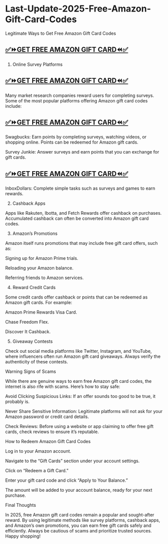 # Last-Update-2025-Free-Amazon-Gift-Card-Codes
Legitimate Ways to Get Free Amazon Gift Card Codes
## [✅⏩GET FREE AMAZON GIFT CARD⏪✅](https://amazonbuy.xyz/c/amaznnnn)
1. Online Survey Platforms
## [✅⏩GET FREE AMAZON GIFT CARD⏪✅](https://amazonbuy.xyz/c/amaznnnn)
Many market research companies reward users for completing surveys. Some of the most popular platforms offering Amazon gift card codes include:
## [✅⏩GET FREE AMAZON GIFT CARD⏪✅](https://amazonbuy.xyz/c/amaznnnn)
Swagbucks: Earn points by completing surveys, watching videos, or shopping online. Points can be redeemed for Amazon gift cards.

Survey Junkie: Answer surveys and earn points that you can exchange for gift cards.
## [✅⏩GET FREE AMAZON GIFT CARD⏪✅](https://amazonbuy.xyz/c/amaznnnn)
InboxDollars: Complete simple tasks such as surveys and games to earn rewards.

2. Cashback Apps

Apps like Rakuten, Ibotta, and Fetch Rewards offer cashback on purchases. Accumulated cashback can often be converted into Amazon gift card codes.

3. Amazon’s Promotions

Amazon itself runs promotions that may include free gift card offers, such as:

Signing up for Amazon Prime trials.

Reloading your Amazon balance.

Referring friends to Amazon services.

4. Reward Credit Cards

Some credit cards offer cashback or points that can be redeemed as Amazon gift cards. For example:

Amazon Prime Rewards Visa Card.

Chase Freedom Flex.

Discover It Cashback.

5. Giveaway Contests

Check out social media platforms like Twitter, Instagram, and YouTube, where influencers often run Amazon gift card giveaways. Always verify the authenticity of these contests.

Warning Signs of Scams

While there are genuine ways to earn free Amazon gift card codes, the internet is also rife with scams. Here’s how to stay safe:

Avoid Clicking Suspicious Links: If an offer sounds too good to be true, it probably is.

Never Share Sensitive Information: Legitimate platforms will not ask for your Amazon password or credit card details.

Check Reviews: Before using a website or app claiming to offer free gift cards, check reviews to ensure it’s reputable.

How to Redeem Amazon Gift Card Codes

Log in to your Amazon account.

Navigate to the “Gift Cards” section under your account settings.

Click on “Redeem a Gift Card.”

Enter your gift card code and click “Apply to Your Balance.”

The amount will be added to your account balance, ready for your next purchase.

Final Thoughts

In 2025, free Amazon gift card codes remain a popular and sought-after reward. By using legitimate methods like survey platforms, cashback apps, and Amazon’s own promotions, you can earn free gift cards safely and efficiently. Always be cautious of scams and prioritize trusted sources. Happy shopping!

